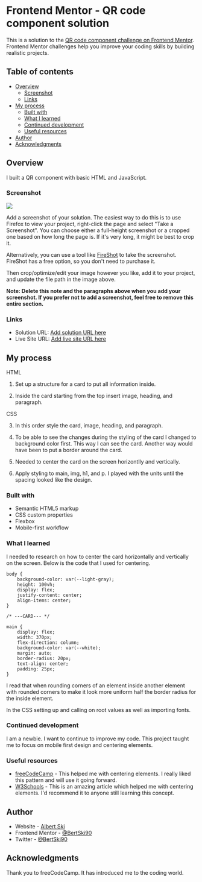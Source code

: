 # Frontend Mentor - QR code component solution

This is a solution to the [QR code component challenge on Frontend Mentor](https://www.frontendmentor.io/challenges/qr-code-component-iux_sIO_H). Frontend Mentor challenges help you improve your coding skills by building realistic projects.

## Table of contents

- [Overview](#overview)
  - [Screenshot](#screenshot)
  - [Links](#links)
- [My process](#my-process)
  - [Built with](#built-with)
  - [What I learned](#what-i-learned)
  - [Continued development](#continued-development)
  - [Useful resources](#useful-resources)
- [Author](#author)
- [Acknowledgments](#acknowledgments)

## Overview

I built a QR component with basic HTML and JavaScript.

### Screenshot

![](./screenshot.jpg)

Add a screenshot of your solution. The easiest way to do this is to use Firefox to view your project, right-click the page and select "Take a Screenshot". You can choose either a full-height screenshot or a cropped one based on how long the page is. If it's very long, it might be best to crop it.

Alternatively, you can use a tool like [FireShot](https://getfireshot.com/) to take the screenshot. FireShot has a free option, so you don't need to purchase it.

Then crop/optimize/edit your image however you like, add it to your project, and update the file path in the image above.

**Note: Delete this note and the paragraphs above when you add your screenshot. If you prefer not to add a screenshot, feel free to remove this entire section.**

### Links

- Solution URL: [Add solution URL here](https://your-solution-url.com)
- Live Site URL: [Add live site URL here](https://bertski90.github.io/qr-code-component-practice-vanilla/)

## My process

HTML

1. Set up a structure for a card to put all information inside.

2. Inside the card starting from the top insert image, heading, and paragraph.

CSS

3. In this order style the card, image, heading, and paragraph.

4. To be able to see the changes during the styling of the card I changed to background color first. This way I can see the card. Another way would have been to put a border around the card.

5. Needed to center the card on the screen horizontlly and vertically.

6. Apply styling to main, img, h1, and p. I played with the units until the spacing looked like the design.

### Built with

- Semantic HTML5 markup
- CSS custom properties
- Flexbox
- Mobile-first workflow

### What I learned

I needed to research on how to center the card horizontally and vertically on the screen. Below is the code that I used for centering.

```
body {
    background-color: var(--light-gray);
    height: 100vh;
    display: flex;
    justify-content: center;
    align-items: center;
}

/* ---CARD--- */

main {
    display: flex;
    width: 370px;
    flex-direction: column;
    background-color: var(--white);
    margin: auto;
    border-radius: 20px;
    text-align: center;
    padding: 25px;
}
```

I read that when rounding corners of an element inside another element with rounded corners to make it look more uniform half the border radius for the inside element.

In the CSS setting up and calling on root values as well as importing fonts.

### Continued development

I am a newbie. I want to continue to improve my code. This project taught me to focus on mobile first design and centering elements.

### Useful resources

- [freeCodeCamp](https://www.freecodecamp.org/news/css-vertical-align-how-to-center-a-div-text-or-an-image-example-code/) - This helped me with centering elements. I really liked this pattern and will use it going forward.
- [W3Schools](https://www.w3schools.com/css/css_align.asp) - This is an amazing article which helped me with centering elements. I'd recommend it to anyone still learning this concept.

## Author

- Website - [Albert Ski](https://bertski90.github.io/qr-code-component-practice-vanilla/)
- Frontend Mentor - [@BertSki90](https://www.frontendmentor.io/profile/BertSki90)
- Twitter - [@BertSki90](https://twitter.com/BertSki90)

## Acknowledgments

Thank you to freeCodeCamp. It has introduced me to the coding world.
